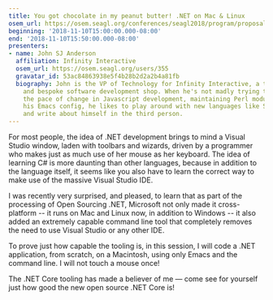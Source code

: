 ```yaml
---
title: You got chocolate in my peanut butter! .NET on Mac & Linux
osem_url: https://osem.seagl.org/conferences/seagl2018/program/proposals/555
beginning: '2018-11-10T15:00:00.000-08:00'
end: '2018-11-10T15:50:00.000-08:00'
presenters:
- name: John SJ Anderson
  affiliation: Infinity Interactive
  osem_url: https://osem.seagl.org/users/355
  gravatar_id: 53ac84863938e5f4b28b2d2a2b4a81fb
  biography: John is the VP of Technology for Infinity Interactive, a technology consultancy
    and bespoke software development shop. When he's not madly trying to keep up with
    the pace of change in Javascript development, maintaining Perl modules, or tweaking
    his Emacs config, he likes to play around with new languages like Swift and Rust
    and write about himself in the third person.
---
```


For most people, the idea of .NET development brings to mind a Visual Studio window, laden with toolbars and wizards, driven by a programmer who makes just as much use of her mouse as her keyboard. The idea of learning C# is more daunting than other languages, because in addition to the language itself, it seems like you also have to learn the correct way to make use of the massive Visual Studio IDE.

I was recently very surprised, and pleased, to learn that as part of the processing of Open Sourcing .NET, Microsoft not only made it cross-platform -- it runs on Mac and Linux now, in addition to Windows -- it also added an extremely capable command line tool that completely removes the need to use Visual Studio or any other IDE.

To prove just how capable the tooling is, in this session, I will code a .NET application, from scratch, on a Macintosh, using only Emacs and the command line. I will not touch a mouse once!

The .NET Core tooling has made a believer of me — come see for yourself just how good the new open source .NET Core is!
